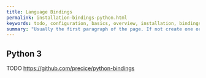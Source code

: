```yaml
---
title: Language Bindings
permalink: installation-bindings-python.html
keywords: todo, configuration, basics, overview, installation, bindings
summary: "Usually the first paragraph of the page. If not create one or simple leave the field blank"
---
```


## Python 3

TODO
https://github.com/precice/python-bindings
